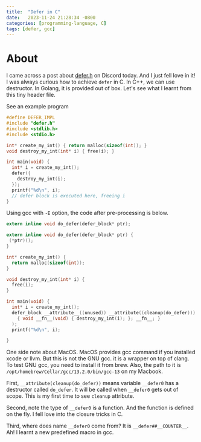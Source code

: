 ```yaml
---
title:  "Defer in C"
date:   2023-11-24 21:28:34 -0800
categories: [programming-language, C]
tags: [defer, gcc]
---
```


# About

I came across a post about
[defer.h](https://github.com/Jomy10/defer/tree/master) on Discord today. And I
just fell love in it! I was always curious how to achieve `defer` in C. In C++,
we can use destructor. In Golang, it is provided out of box. Let's see what I
learnt from this tiny header file.

See an example program

```c
#define DEFER_IMPL
#include "defer.h"
#include <stdlib.h>
#include <stdio.h>

int* create_my_int() { return malloc(sizeof(int)); }
void destroy_my_int(int* i) { free(i); }

int main(void) {
  int* i = create_my_int();
  defer({
    destroy_my_int(i);
  });
  printf("%d\n", i);
  // defer block is executed here, freeing i
}
```

Using gcc with `-E` option, the code after pre-processing is below.

```c
extern inline void do_defer(defer_block* ptr);

extern inline void do_defer(defer_block* ptr) {
 (*ptr)();
}

int* create_my_int() {
  return malloc(sizeof(int));
}

void destroy_my_int(int* i) {
  free(i);
}

int main(void) {
  int* i = create_my_int();
  defer_block __attribute__((unused)) __attribute((cleanup(do_defer))) __defer0 = (
    { void __fn__(void) { destroy_my_int(i); }; __fn__; }
  );
  printf("%d\n", i);

}
```

One side note about MacOS. MacOS provides gcc command if you installed xcode or
llvm. But this is not the GNU gcc. it is a wrapper on top of clang. To test GNU
gcc, you need to install it from brew. Also, the path to it is
`/opt/homebrew/Cellar/gcc/13.2.0/bin/gcc-13` on my Macbook.

First, `__attribute(cleanup(do_defer))` means variable `__defer0` has a
destructor called `do_defer`. It will be called when `__defer0` gets out of
scope. This is my first time to see `cleanup` attribute.

Second, note the type of `__defer0` is a function. And the function is defined
on the fly. I fell love into the closure tricks in C.

Third, where does name `__defer0` come from? It is `__defer##__COUNTER__`. Ah!
I learnt a new predefined macro in gcc.
